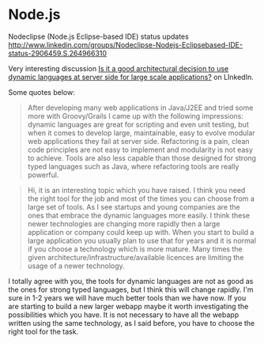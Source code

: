 


# Node.js

Nodeclipse (Node.js Eclipse-based IDE) status updates 
http://www.linkedin.com/groups/Nodeclipse-Nodejs-Eclipsebased-IDE-status-2906459.S.264966310



Very interesting discussion [Is it a good architectural decision to use dynamic languages at server side for large scale applications?](http://www.linkedin.com/groups/Is-it-good-architectural-decision-2906459.S.265487770)
on LInkedIn.

Some quotes below:

>After developing many web applications in Java/J2EE and tried some more with Groovy/Grails I came up with the following impressions: dynamic languages are great for scripting and even unit testing, but when it comes to develop large, maintainable, easy to evolve modular web applications they fail at server side. Refactoring is a pain, clean code principles are not easy to implement and modularity is not easy to achieve. Tools are also less capable than those designed for strong typed languages such as Java, where refactoring tools are really powerful.

>Hi, it is an interesting topic which you have raised. I think you need the right tool for the job and most of the times you can choose from a large set of tools.
As I see startups and young companies are the ones that embrace the dynamic languages more easily. I think these newer technologies are changing more rapidly then a large application or company could keep up with.
When you start to build a large application you usually plan to use that for years and it is normal if you choose a technology which is more mature.
Many times the given architecture/infrastructure/available licences are limiting the usage of a newer technology.

I totally agree with you, the tools for dynamic languages are not as good as the ones for strong typed languages, but I think this will change rapidly. I'm sure in 1-2 years we will have much better tools than we have now. If you are starting to build a new larger webapp maybe it worth investigating the possibilities which you have. It is not necessary to have all the webapp written using the same technology, as I said before, you have to choose the right tool for the task. 













